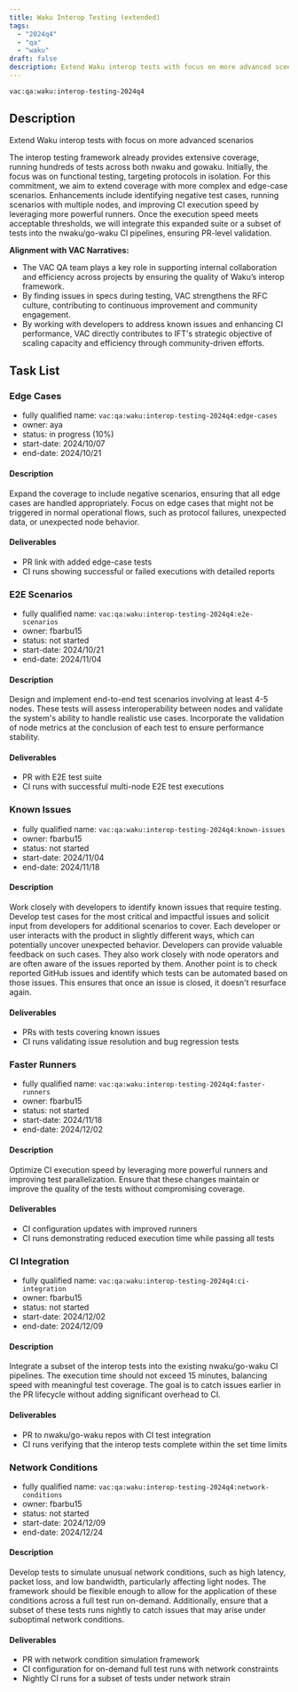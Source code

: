 ```yaml
---
title: Waku Interop Testing (extended)
tags:
  - "2024q4"
  - "qa"
  - "waku"  
draft: false  
description: Extend Waku interop tests with focus on more advanced scenarios
---
```


`vac:qa:waku:interop-testing-2024q4`

## Description
Extend Waku interop tests with focus on more advanced scenarios

The interop testing framework already provides extensive coverage,
running hundreds of tests across both nwaku and gowaku.
Initially, the focus was on functional testing,
targeting protocols in isolation.
For this commitment, we aim to extend coverage
with more complex and edge-case scenarios.
Enhancements include identifying negative test cases,
running scenarios with multiple nodes,
and improving CI execution speed by leveraging more powerful runners.
Once the execution speed meets acceptable thresholds,
we will integrate this expanded suite or a subset of tests
into the nwaku/go-waku CI pipelines,
ensuring PR-level validation.

**Alignment with VAC Narratives:**

* The VAC QA team plays a key role in supporting internal collaboration
  and efficiency across projects by ensuring the quality of Waku’s interop framework.
* By finding issues in specs during testing,
  VAC strengthens the RFC culture,
  contributing to continuous improvement and community engagement.
* By working with developers to address known issues and enhancing CI performance,
  VAC directly contributes to IFT's strategic objective of scaling capacity and efficiency
  through community-driven efforts.

## Task List

### Edge Cases

* fully qualified name: `vac:qa:waku:interop-testing-2024q4:edge-cases`
* owner: aya
* status: in progress (10%)
* start-date: 2024/10/07
* end-date: 2024/10/21

#### Description
Expand the coverage to include negative scenarios,
ensuring that all edge cases are handled appropriately.
Focus on edge cases that might not be triggered in normal operational flows,
such as protocol failures, unexpected data, or unexpected node behavior.

#### Deliverables
* PR link with added edge-case tests
* CI runs showing successful or failed executions with detailed reports

### E2E Scenarios

* fully qualified name: `vac:qa:waku:interop-testing-2024q4:e2e-scenarios`
* owner: fbarbu15
* status: not started
* start-date: 2024/10/21
* end-date: 2024/11/04

#### Description
Design and implement end-to-end test scenarios involving at least 4-5 nodes.
These tests will assess interoperability between nodes
and validate the system's ability to handle realistic use cases.
Incorporate the validation of node metrics at the conclusion of each test
to ensure performance stability.

#### Deliverables
* PR with E2E test suite
* CI runs with successful multi-node E2E test executions

### Known Issues

* fully qualified name: `vac:qa:waku:interop-testing-2024q4:known-issues`
* owner: fbarbu15
* status: not started
* start-date: 2024/11/04
* end-date: 2024/11/18

#### Description
Work closely with developers
to identify known issues that require testing.
Develop test cases for the most critical and impactful issues
and solicit input from developers for additional scenarios to cover.
Each developer or user interacts with the product in slightly different ways,
which can potentially uncover unexpected behavior.
Developers can provide valuable feedback on such cases.
They also work closely with node operators
and are often aware of the issues reported by them.
Another point is to check reported GitHub issues
and identify which tests can be automated based on those issues.
This ensures that once an issue is closed,
it doesn't resurface again.

#### Deliverables
* PRs with tests covering known issues
* CI runs validating issue resolution and bug regression tests

### Faster Runners

* fully qualified name: `vac:qa:waku:interop-testing-2024q4:faster-runners`
* owner: fbarbu15
* status: not started
* start-date: 2024/11/18
* end-date: 2024/12/02

#### Description
Optimize CI execution speed by leveraging more powerful runners
and improving test parallelization.
Ensure that these changes maintain or improve the quality of the tests
without compromising coverage.

#### Deliverables
* CI configuration updates with improved runners
* CI runs demonstrating reduced execution time while passing all tests

### CI Integration

* fully qualified name: `vac:qa:waku:interop-testing-2024q4:ci-integration`
* owner: fbarbu15
* status: not started
* start-date: 2024/12/02
* end-date: 2024/12/09

#### Description
Integrate a subset of the interop tests into the existing nwaku/go-waku CI pipelines.
The execution time should not exceed 15 minutes,
balancing speed with meaningful test coverage.
The goal is to catch issues earlier in the PR lifecycle
without adding significant overhead to CI.

#### Deliverables
* PR to nwaku/go-waku repos with CI test integration
* CI runs verifying that the interop tests complete within the set time limits

### Network Conditions

* fully qualified name: `vac:qa:waku:interop-testing-2024q4:network-conditions`
* owner: fbarbu15
* status: not started
* start-date: 2024/12/09
* end-date: 2024/12/24

#### Description
Develop tests to simulate unusual network conditions,
such as high latency, packet loss, and low bandwidth,
particularly affecting light nodes.
The framework should be flexible enough to allow for the application
of these conditions across a full test run on-demand.
Additionally, ensure that a subset of these tests runs nightly
to catch issues that may arise under suboptimal network conditions.

#### Deliverables
* PR with network condition simulation framework
* CI configuration for on-demand full test runs with network constraints
* Nightly CI runs for a subset of tests under network strain

